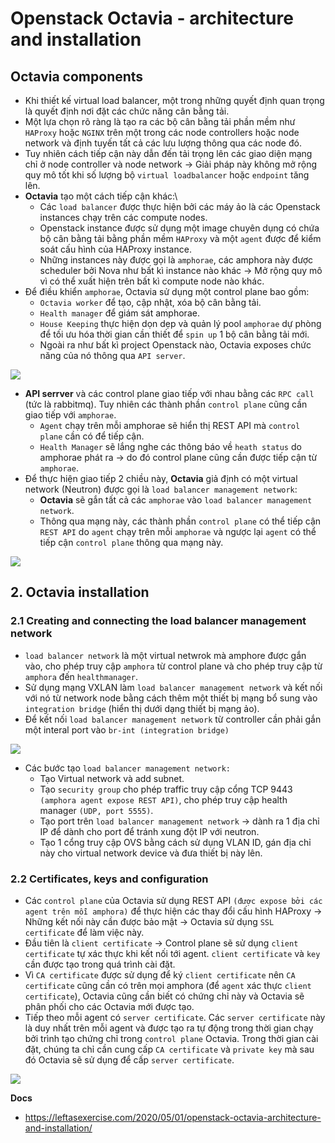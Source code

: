 # Openstack Octavia - architecture and installation
## Octavia components
- Khi thiết kế virtual load balancer, một trong những quyết định quan trọng là quyết định nơi đặt các chức năng cân bằng tải.
- Một lựa chọn rõ ràng là tạo ra các bộ cân bằng tải phần mềm như `HAProxy` hoặc `NGINX` trên một trong các node controllers hoặc node network và định tuyến tất cả các lưu lượng thông qua các node đó.
- Tuy nhiên cách tiếp cận này dẫn đến tải trọng lên các giao diện mạng chỉ ở node controller và node network -> Giải pháp này không mở rộng quy mô tốt khi số lượng bộ `virtual loadbalancer` hoặc `endpoint` tăng lên.
- **Octavia** tạo một cách tiếp cận khác:\
    + Các `load balancer` được thực hiện bởi các máy ảo là các Openstack instances chạy trên các compute nodes. 
    + Openstack instance được sử dụng một image chuyên dụng có chứa bộ cân bằng tải bằng phần mềm `HAProxy` và một `agent` được để kiểm soát cấu hình của HAProxy instance.
    + Những instances này được gọi là `amphorae`, các amphora này được scheduler bởi Nova như bất kì instance nào khác -> Mở rộng quy mô vì có thể xuất hiện trên bất kì compute node nào khác.
- Để điều khiển `amphorae`, Octavia sử dụng một control plane bao gồm: 
    + `Octavia worker` để tạo, cập nhật, xóa bộ cân bằng tải.
    + `Health manager` để giám sát amphorae.
    + `House Keeping` thực hiện dọn dẹp và quản lý pool `amphorae` dự phòng để tối ưu hóa thời gian cần thiết để `spin up` 1 bộ cân bằng tải mới.
    + Ngoài ra như bất kì project Openstack nào, Octavia exposes chức năng của nó thông qua `API server`.

![](https://camo.githubusercontent.com/9911328167bc37523fb0a85f63897279df6161399296109f92073a85772e70b3/68747470733a2f2f696d672d626c6f672e6373646e2e6e65742f323031383037333030393233323634343f77617465726d61726b2f322f746578742f6148523063484d364c7939696247396e4c6d4e7a5a473475626d56304c307074615778722f666f6e742f3561364c354c32542f666f6e7473697a652f3430302f66696c6c2f49304a42516b46434d413d3d2f646973736f6c76652f3730)

- **API serrver** và các control plane giao tiếp với nhau bằng các `RPC call` (tức là rabbitmq). Tuy nhiên các thành phần `control plane` cũng cần giao tiếp với `amphorae`.
    + `Agent` chạy trên mỗi amphorae sẽ hiển thị REST API mà `control plane` cần có để tiếp cận.
    + `Health Manager` sẽ lắng nghe các thông báo về `heath status` do amphorae phát ra -> do đó control plane cũng cần được tiếp cận từ `amphorae`.
- Để thực hiện giao tiếp 2 chiều này, **Octavia** giả định có một virtual network (Neutron) được gọi là `load balancer management network`:
    + **Octavia** sẽ gắn tất cả các `amphorae` vào `load balancer management network`.
    + Thông qua mạng này, các thành phần `control plane` có thể tiếp cận `REST API` do `agent` chạy trên mỗi `amphorae` và ngược lại `agent` có thể tiếp cận `control plane` thông qua mạng này.

![](https://i.ibb.co/vvxWjcB/2021-12-23-10-14.png)


## 2. Octavia installation
### 2.1 Creating and connecting the load balancer management network
- `load balancer network` là một virtual netwrok mà amphore được gắn vào, cho phép truy cập `amphora` từ control plane và cho phép truy cập từ `amphora` đến `healthmanager`.
- Sử dụng mạng VXLAN làm `load balancer management network` và kết nối với nó từ network node bằng cách thêm một thiết bị mạng bổ sung vào `integration bridge` (hiển thị dưới dạng thiết bị mạng ảo).
- Để kết nối `load balancer management network` từ controller cần phải gắn một interal port vào `br-int (integration bridge)`

![](https://i.ibb.co/Bg3z1v6/2021-12-23-10-34.png)

- Các bước tạo `load balancer management network:`
    + Tạo Virtual network và add subnet.
    + Tạo `security group` cho phép traffic truy cập cổng TCP 9443 `(amphora agent expose REST API)`, cho phép truy cập health manager `(UDP, port 5555)`.
    + Tạo port trên `load balancer management network` -> dành ra 1 địa chỉ IP để dành cho port để tránh xung đột IP với neutron.
    + Tạo 1 cổng truy cập OVS bằng cách sử dụng VLAN ID, gán địa chỉ này cho virtual network device và đưa thiết bị này lên.

### 2.2 Certificates, keys and configuration
- Các `control plane` của Octavia sử dụng REST API `(được expose bởi các agent trên mỗi amphora)` để thực hiện các thay đổi cấu hình HAProxy -> Những kết nối này cần được bảo mật -> Octavia sử dụng `SSL certificate` để làm việc này.
- Đầu tiên là `client certificate` -> Control plane sẽ sử dụng `client certificate` tự xác thực khi kết nối tới agent. `client certificate` và `key` cần được tạo trong quá trình cài đặt. 
- Vì `CA certificate` được sử dụng để ký `client certificate` nên `CA certificate` cũng cần có trên mọi amphora (để `agent` xác thực `client certificate`), Octavia cũng cần biết có chứng chỉ này và Octavia sẽ phân phối cho các Octavia mới được tạo.
- Tiếp theo mỗi agent có `server certificate`. Các `server certificate` này là duy nhất trên mỗi agent và được tạo ra tự động trong thời gian chạy bởi trình tạo chứng chỉ trong `control plane` Octavia. Trong thời gian cài đặt, chúng ta chỉ cần cung cấp `CA certificate` và `private key` mà sau đó Octavia sẽ sử dụng để cấp `server certificate`.

![](https://i.ibb.co/8bG6Fbp/2021-12-23-11-20.png)

__Docs__
- https://leftasexercise.com/2020/05/01/openstack-octavia-architecture-and-installation/